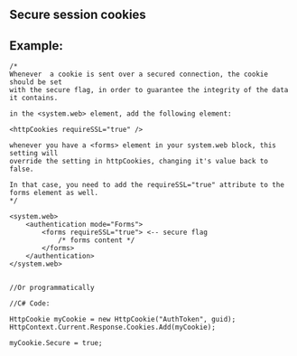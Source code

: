 Secure session cookies
-------

## Example:

	/*
	Whenever  a cookie is sent over a secured connection, the cookie should be set
	with the secure flag, in order to guarantee the integrity of the data it contains.

	in the <system.web> element, add the following element:

	<httpCookies requireSSL="true" />

	whenever you have a <forms> element in your system.web block, this setting will 
	override the setting in httpCookies, changing it's value back to false.

	In that case, you need to add the requireSSL="true" attribute to the forms element as well.
	*/
	
	<system.web>
		<authentication mode="Forms">
			<forms requireSSL="true"> <-- secure flag
				/* forms content */
			</forms>
		</authentication>
	</system.web>
	
	
	//Or programmatically

	//C# Code:
	
	HttpCookie myCookie = new HttpCookie("AuthToken", guid);
	HttpContext.Current.Response.Cookies.Add(myCookie);

	myCookie.Secure = true;



	
